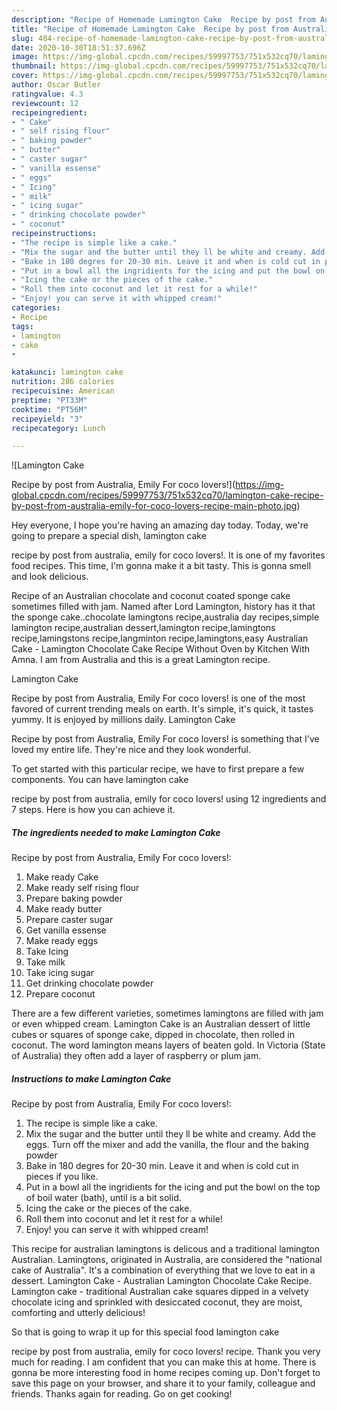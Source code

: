 ```yaml
---
description: "Recipe of Homemade Lamington Cake  Recipe by post from Australia, Emily For coco lovers!"
title: "Recipe of Homemade Lamington Cake  Recipe by post from Australia, Emily For coco lovers!"
slug: 484-recipe-of-homemade-lamington-cake-recipe-by-post-from-australia-emily-for-coco-lovers
date: 2020-10-30T18:51:37.696Z
image: https://img-global.cpcdn.com/recipes/59997753/751x532cq70/lamington-cake-recipe-by-post-from-australia-emily-for-coco-lovers-recipe-main-photo.jpg
thumbnail: https://img-global.cpcdn.com/recipes/59997753/751x532cq70/lamington-cake-recipe-by-post-from-australia-emily-for-coco-lovers-recipe-main-photo.jpg
cover: https://img-global.cpcdn.com/recipes/59997753/751x532cq70/lamington-cake-recipe-by-post-from-australia-emily-for-coco-lovers-recipe-main-photo.jpg
author: Oscar Butler
ratingvalue: 4.3
reviewcount: 12
recipeingredient:
- " Cake"
- " self rising flour"
- " baking powder"
- " butter"
- " caster sugar"
- " vanilla essense"
- " eggs"
- " Icing"
- " milk"
- " icing sugar"
- " drinking chocolate powder"
- " coconut"
recipeinstructions:
- "The recipe is simple like a cake."
- "Mix the sugar and the butter until they ll be white and creamy. Add the eggs. Turn off the mixer and add the vanilla, the flour and the baking powder"
- "Bake in 180 degres for 20-30 min. Leave it and when is cold cut in pieces if you like."
- "Put in a bowl all the ingridients for the icing and put the bowl on the top of boil water (bath),  until is a bit solid."
- "Icing the cake or the pieces of the cake."
- "Roll them into coconut and let it rest for a while!"
- "Enjoy! you can serve it with whipped cream!"
categories:
- Recipe
tags:
- lamington
- cake
- 

katakunci: lamington cake  
nutrition: 286 calories
recipecuisine: American
preptime: "PT33M"
cooktime: "PT56M"
recipeyield: "3"
recipecategory: Lunch

---
```



![Lamington Cake

Recipe by post from Australia, Emily
For coco lovers!](https://img-global.cpcdn.com/recipes/59997753/751x532cq70/lamington-cake-recipe-by-post-from-australia-emily-for-coco-lovers-recipe-main-photo.jpg)

Hey everyone, I hope you're having an amazing day today. Today, we're going to prepare a special dish, lamington cake

recipe by post from australia, emily
for coco lovers!. It is one of my favorites food recipes. This time, I'm gonna make it a bit tasty. This is gonna smell and look delicious.

Recipe of an Australian chocolate and coconut coated sponge cake sometimes filled with jam. Named after Lord Lamington, history has it that the sponge cake..chocolate lamingtons recipe,australia day recipes,simple lamington recipe,australian dessert,lamington recipe,lamingtons recipe,lamingstons recipe,langminton recipe,lamingtons,easy Australian Cake - Lamington Chocolate Cake Recipe Without Oven by Kitchen With Amna. I am from Australia and this is a great Lamington recipe.

Lamington Cake

Recipe by post from Australia, Emily
For coco lovers! is one of the most favored of current trending meals on earth. It's simple, it's quick, it tastes yummy. It is enjoyed by millions daily. Lamington Cake

Recipe by post from Australia, Emily
For coco lovers! is something that I've loved my entire life. They're nice and they look wonderful.


To get started with this particular recipe, we have to first prepare a few components. You can have lamington cake

recipe by post from australia, emily
for coco lovers! using 12 ingredients and 7 steps. Here is how you can achieve it.

<!--inarticleads1-->

##### The ingredients needed to make Lamington Cake

Recipe by post from Australia, Emily
For coco lovers!:

1. Make ready  Cake
1. Make ready  self rising flour
1. Prepare  baking powder
1. Make ready  butter
1. Prepare  caster sugar
1. Get  vanilla essense
1. Make ready  eggs
1. Take  Icing
1. Take  milk
1. Take  icing sugar
1. Get  drinking chocolate powder
1. Prepare  coconut


There are a few different varieties, sometimes lamingtons are filled with jam or even whipped cream. Lamington Cake is an Australian dessert of little cubes or squares of sponge cake, dipped in chocolate, then rolled in coconut. The word lamington means layers of beaten gold. In Victoria (State of Australia) they often add a layer of raspberry or plum jam. 

<!--inarticleads2-->

##### Instructions to make Lamington Cake

Recipe by post from Australia, Emily
For coco lovers!:

1. The recipe is simple like a cake.
1. Mix the sugar and the butter until they ll be white and creamy. Add the eggs. Turn off the mixer and add the vanilla, the flour and the baking powder
1. Bake in 180 degres for 20-30 min. Leave it and when is cold cut in pieces if you like.
1. Put in a bowl all the ingridients for the icing and put the bowl on the top of boil water (bath),  until is a bit solid.
1. Icing the cake or the pieces of the cake.
1. Roll them into coconut and let it rest for a while!
1. Enjoy! you can serve it with whipped cream!


This recipe for australian lamingtons is delicous and a traditional lamington Australian. Lamingtons, originated in Australia, are considered the &#34;national cake of Australia&#34;. It&#39;s a combination of everything that we love to eat in a dessert. Lamington Cake - Australian Lamington Chocolate Cake Recipe. Lamington cake - traditional Australian cake squares dipped in a velvety chocolate icing and sprinkled with desiccated coconut, they are moist, comforting and utterly delicious! 

So that is going to wrap it up for this special food lamington cake

recipe by post from australia, emily
for coco lovers! recipe. Thank you very much for reading. I am confident that you can make this at home. There is gonna be more interesting food in home recipes coming up. Don't forget to save this page on your browser, and share it to your family, colleague and friends. Thanks again for reading. Go on get cooking!
